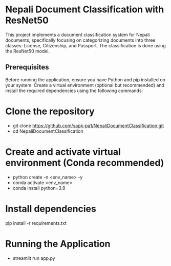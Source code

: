 # Nepali Document Classification with ResNet50

This project implements a document classification system for Nepali documents, specifically focusing on categorizing documents into three classes: License, Citizenship, and Passport. The classification is done using the ResNet50 model.

## Prerequisites

Before running the application, ensure you have Python and pip installed on your system. Create a virtual environment (optional but recommended) and install the required dependencies using the following commands:


# Clone the repository
- git clone https://github.com/sapk-pa1/NepaliDocumentClassification.git
- cd NepaliDocumentClassification

# Create and activate virtual environment (Conda recommended)
- python create -n <env_name> -y 
- conda activate <env_name> 
- conda install python=3.9 


# Install dependencies
pip install -r requirements.txt

# Running the Application 
- streamlit run app.py
